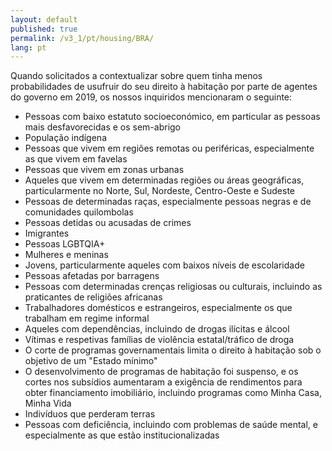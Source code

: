 ```yaml
---
layout: default
published: true
permalink: /v3_1/pt/housing/BRA/
lang: pt
---
```


Quando solicitados a contextualizar sobre quem tinha menos probabilidades de usufruir do seu direito à habitação por parte de agentes do governo em 2019, os nossos inquiridos mencionaram o seguinte:

-	Pessoas com baixo estatuto socioeconómico, em particular as pessoas mais desfavorecidas e os sem-abrigo
-	População indígena
-	Pessoas que vivem em regiões remotas ou periféricas, especialmente as que vivem em favelas
-	Pessoas que vivem em zonas urbanas
-	Aqueles que vivem em determinadas regiões ou áreas geográficas, particularmente no Norte, Sul, Nordeste, Centro-Oeste e Sudeste
-	Pessoas de determinadas raças, especialmente pessoas negras e de comunidades quilombolas
-	Pessoas detidas ou acusadas de crimes
-	Imigrantes
-	Pessoas LGBTQIA+
-	Mulheres e meninas
-	Jovens, particularmente aqueles com baixos níveis de escolaridade
-	Pessoas afetadas por barragens
-	Pessoas com determinadas crenças religiosas ou culturais, incluindo as praticantes de religiões africanas
-	Trabalhadores domésticos e estrangeiros, especialmente os que trabalham em regime informal
-	Aqueles com dependências, incluindo de drogas ilícitas e álcool
-	Vítimas e respetivas famílias de violência estatal/tráfico de droga
-	O corte de programas governamentais limita o direito à habitação sob o objetivo de um "Estado mínimo"
-	O desenvolvimento de programas de habitação foi suspenso, e os cortes nos subsídios aumentaram a exigência de rendimentos para obter financiamento imobiliário, incluindo programas como Minha Casa, Minha Vida
-	Indivíduos que perderam terras 
-	Pessoas com deficiência, incluindo com problemas de saúde mental, e especialmente as que estão institucionalizadas
